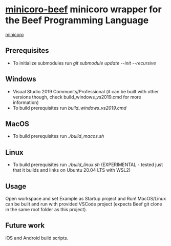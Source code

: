 # [minicoro-beef](https://github.com/jazzbre/minicoro-beef) minicoro wrapper for the Beef Programming Language

[minicoro](https://github.com/edubart/minicoro)

## Prerequisites
- To initialize submodules run *git submodule update --init --recursive*

## Windows
- Visual Studio 2019 Community/Professional (it can be built with other versions though, check build_windows_vs2019.cmd for more information)
- To build prerequisites run *build_windows_vs2019.cmd*

## MacOS
- To build prerequisites run *./build_macos.sh*

## Linux
- To build prerequisites run *./build_linux.sh* (EXPERIMENTAL - tested just that it builds and links on Ubuntu 20.04 LTS with WSL2)


## Usage
Open workspace and set Example as Startup project and Run!
MacOS/Linux can be built and run with provided VSCode project (expects Beef git clone in the same root folder as this project).


## Future work
iOS and Android build scripts.
